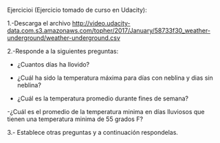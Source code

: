 
Ejercicioi (Ejercicio tomado de curso en Udacity):

1.-Descarga el archivo http://video.udacity-data.com.s3.amazonaws.com/topher/2017/January/58733f30_weather-underground/weather-underground.csv

2.-Responde a la siguientes preguntas:

  - ¿Cuantos días ha llovido?

  - ¿Cuál ha sido la temperatura máxima para días con neblina y dias sin neblina?

  - ¿Cuál es la temperatura promedio durante fines de semana?

  -¿Cuál es el promedio de la temperatura minima en días lluviosos que tienen una temperatura minima de 55 grados F?

3.- Establece otras preguntas y a continuación respondelas.
